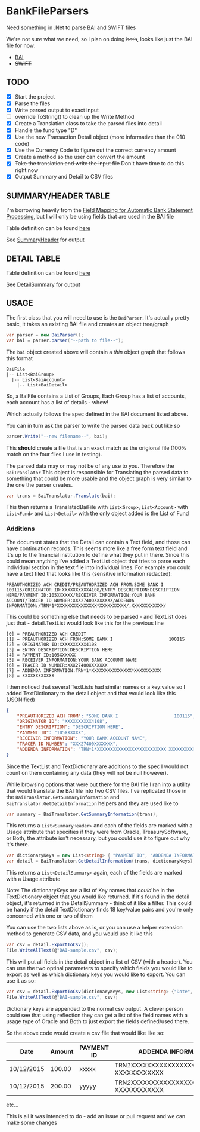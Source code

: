 # BankFileParsers
Need something in .Net to parse BAI and SWIFT files

We're not sure what we need, so I plan on doing ~~both~~, looks like just the BAI file for now:
 - [BAI](https://www.bai.org/libraries/site-general-downloads/cash_management_2005.sflb.ashx)
 - ~~[SWIFT](https://deutschebank.nl/nl/docs/MT94042_EN.pdf)~~

## TODO
 - [x] Start the project
 - [x] Parse the files
 - [x] Write parsed output to exact input
 - [ ] override ToString() to clean up the Write Method
 - [x] Create a Translation class to take the parsed files into detail
 - [x] Handle the fund type "D"
 - [x] Use the new Transaction Detail object (more informative than the 010 code)
 - [x] Use the Currency Code to figure out the correct currency amount
 - [x] Create a method so the user can convert the amount
 - [x] ~~Take the translation and write the input file~~ Don't have time to do this right now
 - [x] Output Summary and Detail to CSV files

## SUMMARY/HEADER TABLE
I'm borrowing heavily from the [Field Mapping for Automatic Bank Statement Processing](https://docs.oracle.com/cd/E16582_01/doc.91/e15112/mapfieldsautobankstate.htm#EOAGA01054), but I will only be using fields that are used in the BAI file

Table definition can be found [here](http://www.jdetables.com/?schema=812&table=F09610)

See [SummaryHeader](BankFileParsers/Classes/SummaryHeader.cs) for output

## DETAIL TABLE
Table definition can be found [here](http://www.jdetables.com/?schema=812&table=F09611)

See [DetailSummary](BankFileParsers/Classes/DetailSummary.cs) for output

## USAGE
The first class that you will need to use is the ```BaiParser```. It's actually pretty basic, it takes an existing BAI file and creates an object tree/graph

```csharp
var parser = new BaiParser();
var bai = parser.parser("--path to file--");
```

The ```bai``` object created above will contain a _thin_ object graph that follows this format

```
BaiFile
|-- List<BaiGroup>
  |-- List<BaiAccount>
    |-- List<BaiDetail>
```
So, a BaiFile contains a List of Groups, Each Group has a list of accounts, each account has a list of details - whew!

Which actually follows the spec defined in the BAI document listed above.

You can in turn ask the parser to write the parsed data back out like so

```csharp
parser.Write("--new filename--", bai);
```

This **should** create a file that is an exact match as the origional file (100% match on the four files I use in testing).

The parsed data may or may not be of any use to you. Therefore the ```BaiTranslator```
This object is responsible for Translating the parsed data to something that could be more usable and the object graph is very similar to the one the parser creates.

```csharp
var trans = BaiTranslator.Translate(bai);
```

This then returns a TranslatedBaiFile with ```List<Group>```, ```List<Account>``` with ```List<Fund>``` and ```List<Detail>``` with the only object added is the List of Fund

### Additions

The document states that the Detail can contain a Text field, and those can have continuation records. This seems more like a free form text field and it's up to the financial institution to define what they put in there. Since this could mean anything I've added a TextList object that tries to parse each individual section in the text file into individual lines. For example you could have a text filed that looks like this (sensitive information redacted):

```
PREAUTHORIZED ACH CREDIT/PREAUTHORIZED ACH FROM:SOME BANK I                     100115/ORIGINATOR ID:XXXXXXXXXX4108/ENTRY DESCRIPTION:DESCRIPTION HERE/PAYMENT ID:105XXXXXX/RECEIVER INFORMATION:YOUR BANK ACCOUNT/TRACER ID NUMBER:XXX27400XXXXXXX/ADDENDA INFORMATION:/TRN*1*XXXXXXXXXXXXXXX*XXXXXXXXXX/,XXXXXXXXXXXX/
```

This could be something else that needs to be parsed - and TextList does just that - detail.TextList would look like this for the previous line

```
[0] = PREAUTHORIZED ACH CREDIT
[1] = PREAUTHORIZED ACH FROM:SOME BANK I                     100115
[2] = ORIGINATOR ID:XXXXXXXXXX4108
[3] = ENTRY DESCRIPTION:DESCRIPTION HERE
[4] = PAYMENT ID:105XXXXXX
[5] = RECEIVER INFORMATION:YOUR BANK ACCOUNT NAME
[6] = TRACER ID NUMBER:XXX27400XXXXXXX
[7] = ADDENDA INFORMATION:TRN*1*XXXXXXXXXXXXXXX*XXXXXXXXXX
[8] = XXXXXXXXXXXX
```

I then noticed that several TextLists had similar names or a key:value so I added TextDictionary to the detail object and that would look like this (JSONified)

```json
{
    "PREAUTHORIZED ACH FROM": "SOME BANK I                     100115",
    "ORIGINATOR ID": "XXXXXXXXXX4108",
    "ENTRY DESCRIPTION": "DESCRIPTION HERE",
    "PAYMENT ID": "105XXXXXX",
    "RECEIVER INFORMATION": "YOUR BANK ACCOUNT NAME",
    "TRACER ID NUMBER": "XXX27400XXXXXXX",
    "ADDENDA INFORMATION": "TRN*1*XXXXXXXXXXXXXXX*XXXXXXXXXX XXXXXXXXXXXX"
}
```

Since the TextList and TextDictionary are additions to the spec I would not count on them containing any data (they will not be null however).

While browsing options that were out there for the BAI file I ran into a utility that would translate the BAI file into two CSV files. I've replicated those in the
```BaiTranslator.GetSummaryInformation``` and ```BaiTranslator.GetDetailInformation``` helpers and they are used like to

```csharp
var summary = BaiTranslator.GetSummaryInformation(trans);
```
This returns a ```List<SummaryHeader>``` and each of the fields are marked with a Usage attribute that specifies if they were from 
Oracle, TreasurySoftware, or Both, the attribute isn't necessary, but you could use it to figure out why it's there.

```csharp
var dictionaryKeys = new List<string> { "PAYMENT ID", "ADDENDA INFORMATION" };
var detail = BaiTranslator.GetDetailInformation(trans, dictionaryKeys); // dictionaryKeys can be null
```

This returns a ```List<DetailSummary>``` again, each of the fields are marked with a Usage attribute

Note: The dictionaryKeys are a list of Key names that _could_ be in the TextDictionary object that you would like returned.
If it's found in the detail object, it's returned in the DetailSummary - think of it like a filter. 
This could be handy if the detail TextDictionary finds 18 key/value pairs and you're only concerned with one or two of them

You can use the two lists above as is, or you can use a helper extension method to generate CSV data, and you would use it like this

```csharp
var csv = detail.ExportToCsv();
File.WriteAllText(@"BAI-sample.csv", csv);
```

This will put all fields in the detail object in a list of CSV (with a header). 
You can use the two optinal parameters to specify which fields you would like to export as well as which dictionary keys you would like to export.
You can use it as so:

```csharp
var csv = detail.ExportToCsv(dictionaryKeys, new List<string> {"Date", "Amount"};
File.WriteAllText(@"BAI-sample.csv", csv);
```
Dictionary keys are appended to the normal csv output.
A clever person could see that using reflection they can get a list of the field names with a usage type of Oracle and Both to just export the fields defined/used there.

So the above code would create a csv file that would like like so:

|Date|Amount|PAYMENT ID|ADDENDA INFORMATION|
|----|------|----------|-------------------|
|10/12/2015|100.00|xxxxx|TRN*1*XXXXXXXXXXXXXXX*XXXXXXXXXX XXXXXXXXXXXX|
|10/12/2015|200.00|yyyyy|TRN*2*XXXXXXXXXXXXXXX*XXXXXXXXXX XXXXXXXXXXXX|

etc...

This is all it was intended to do - add an issue or pull request and we can make some changes
